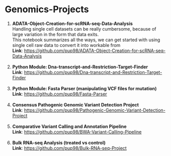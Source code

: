 # Genomics-Projects
1. __ADATA-Object-Creation-for-scRNA-seq-Data-Analysis__<br />
   Handling single cell datasets can be really cumbersome, because of large variation in the form that data exits. <br />
   This notebook summarizes all the ways, we can get started with using single cell raw data to convert it into workable from <br />
   __Link__: https://github.com/pup98/ADATA-Object-Creation-for-scRNA-seq-Data-Analysis <br />
   <br />
2. __Python Module: Dna-transcript-and-Restriction-Target-Finder__ <br />
   __Link__: https://github.com/pup98/Dna-transcript-and-Restriction-Target-Finder<br />
   <br />
3. __Python Module: Fasta Parser (manipulating VCF files for mutation)__<br />
   __Link__: https://github.com/pup98/Fasta-Parser<br />
   <br />
4. __Consensus Pathogenic Genomic Variant Detection Project__<br />
   __Link__: https://github.com/pup98/Pathogenic-Genomic-Variant-Detection-Project <br/>
    <br />
5. __Comparative Variant Calling and Annotation Pipeline__<br/>
   __Link__: https://github.com/pup98/BWA-Variant-Calling-Pipeline <br/>
    <br />
6. __Bulk RNA-seq Analysis (treated vs control)__<br />
   __Link__: https://github.com/pup98/Bulk-RNA-seq-Project
